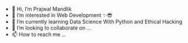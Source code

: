 - 👋 Hi, I’m Prajwal Mandlik 
- 👀 I’m interested in Web Development ✨😎
- 🌱 I’m currently learning Data Science With Python and Ethical Hacking 
- 💞️ I’m looking to collaborate on ...
- 📫 How to reach me ...

<!---
prajwalmandlik2004/prajwalmandlik2004 is a ✨ special ✨ repository because its `README.md` (this file) appears on your GitHub profile.
You can click the Preview link to take a look at your changes.
--->

